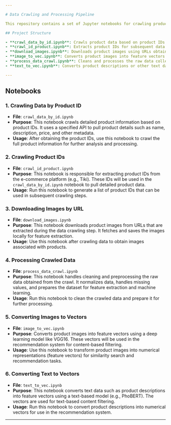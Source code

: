 ```yaml
---

# Data Crawling and Processing Pipeline

This repository contains a set of Jupyter notebooks for crawling product data, downloading images, and processing the data to convert it into vectors that can be used for machine learning models. The purpose of this pipeline is to collect and prepare product data for use in recommendation systems.

## Project Structure

- **crawl_data_by_id.ipynb**: Crawls product data based on product IDs.
- **crawl_id_product.ipynb**: Extracts product IDs for subsequent data crawling processes.
- **download_images.ipynb**: Downloads product images using URLs obtained from the crawled data.
- **image_to_vec.ipynb**: Converts product images into feature vectors using a pre-trained model (e.g., VGG16) for content-based filtering.
- **process_data_crawl.ipynb**: Cleans and processes the raw data collected from the crawling step, making it ready for machine learning tasks.
- **text_to_vec.ipynb**: Converts product descriptions or other text data into feature vectors using a text-based model (e.g., PhoBERT).

---
```


## Notebooks

### 1. **Crawling Data by Product ID**
   - **File**: `crawl_data_by_id.ipynb`
   - **Purpose**: This notebook crawls detailed product information based on product IDs. It uses a specified API to pull product details such as name, description, price, and other metadata.
   - **Usage**: After obtaining the product IDs, use this notebook to crawl the full product information for further analysis and processing.

### 2. **Crawling Product IDs**
   - **File**: `crawl_id_product.ipynb`
   - **Purpose**: This notebook is responsible for extracting product IDs from the e-commerce platform (e.g., Tiki). These IDs will be used in the `crawl_data_by_id.ipynb` notebook to pull detailed product data.
   - **Usage**: Run this notebook to generate a list of product IDs that can be used in subsequent crawling steps.

### 3. **Downloading Images by URL**
   - **File**: `download_images.ipynb`
   - **Purpose**: This notebook downloads product images from URLs that are extracted during the data crawling step. It fetches and saves the images locally for feature extraction.
   - **Usage**: Use this notebook after crawling data to obtain images associated with products.

### 4. **Processing Crawled Data**
   - **File**: `process_data_crawl.ipynb`
   - **Purpose**: This notebook handles cleaning and preprocessing the raw data obtained from the crawl. It normalizes data, handles missing values, and prepares the dataset for feature extraction and machine learning.
   - **Usage**: Run this notebook to clean the crawled data and prepare it for further processing.

### 5. **Converting Images to Vectors**
   - **File**: `image_to_vec.ipynb`
   - **Purpose**: Converts product images into feature vectors using a deep learning model like VGG16. These vectors will be used in the recommendation system for content-based filtering.
   - **Usage**: Use this notebook to transform product images into numerical representations (feature vectors) for similarity search and recommendation tasks.

### 6. **Converting Text to Vectors**
   - **File**: `text_to_vec.ipynb`
   - **Purpose**: This notebook converts text data such as product descriptions into feature vectors using a text-based model (e.g., PhoBERT). The vectors are used for text-based content filtering.
   - **Usage**: Run this notebook to convert product descriptions into numerical vectors for use in the recommendation system.

---
